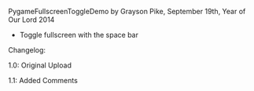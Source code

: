 PygameFullscreenToggleDemo by Grayson Pike, September 19th, Year of Our Lord 2014

- Toggle fullscreen with the space bar

Changelog:

  1.0:
    Original Upload
    
  1.1:
    Added Comments
